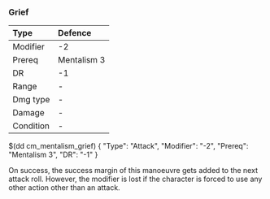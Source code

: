 ### Grief

| Type | Defence |
| :----- | :----- |
| Modifier | -2 |
| Prereq | Mentalism 3 |
| DR | -1 |
| Range | - |
| Dmg type | - |
| Damage | - |
| Condition | - |

$(dd cm_mentalism_grief)
{ "Type": "Attack",
	"Modifier": "-2",
	"Prereq": "Mentalism 3",
	"DR": "-1"
}

On success, the success margin of this manoeuvre gets added to the next
attack roll. However, the modifier is lost if the character is forced to
use any other action other than an attack.
